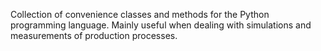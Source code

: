 Collection of convenience classes and methods for the Python programming language. Mainly useful when dealing with simulations and measurements of production processes.
